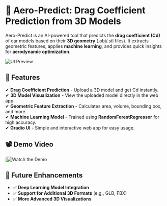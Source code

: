 # 🚀 Aero-Predict: Drag Coefficient Prediction from 3D Models

Aero-Predict is an AI-powered tool that predicts the **drag coefficient (Cd)** of car models based on their **3D geometry** (.obj/.stl files). It extracts geometric features, applies **machine learning**, and provides quick insights for **aerodynamic optimization**.

![UI Preview](https://drive.google.com/uc?id=1wKwWfMDWndvWveuo9i7-wiTUn2mzJzFb)

## 📌 Features
✔ **Drag Coefficient Prediction** - Upload a 3D model and get Cd instantly.  
✔ **3D Model Visualization** - View the uploaded model directly in the web app.  
✔ **Geometric Feature Extraction** - Calculates area, volume, bounding box, and more.  
✔ **Machine Learning Model** - Trained using **RandomForestRegressor** for high accuracy.  
✔ **Gradio UI** - Simple and interactive web app for easy usage.  


## 📽️ Demo Video  
[![Watch the Demo](https://drive.google.com/file/d/1UnZwTN2xmN6JU8S6PtiYloK1PK9VDejZ/view?usp=sharing)   

## 🔮 Future Enhancements
- ✅ **Deep Learning Model Integration**  
- ✅ **Support for Additional 3D Formats** (e.g., GLB, FBX)  
- ✅ **More Advanced 3D Visualizations**  

